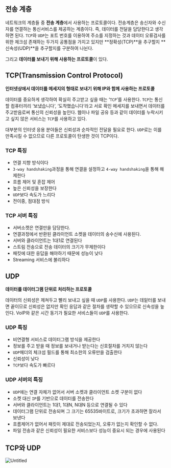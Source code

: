 ## 전송 계층

네트워크의 계층들 중 **전송 계층**에서 사용하는 프로토콜이다.
전송계층은 송신자와 수신자를 연결하는 통신서비스를 제공하는 계층이다. 즉, 데이터를 전달을 담당한다고 생각하면 된다. `TCP`와 `UDP`는 포트 번호를 이용하여 주소를 지정하는 것과 데이터 오류검사를 위한 체크섬 존재하는 두가지 공통점을 가지고 있지만 **정확성(TCP)**을 추구할지 **신속성(UDP)**을 추구할지를 구분하여 나뉜다.

그리고 **데이터를 보내기 위해 사용하는 프로토콜**이 있다.

## TCP(Transmission Control Protocol)

**인터넷상에서 데이터를 메세지의 형태로 보내기 위해 IP와 함께 사용하는 프로토콜**

데이터를 중요하게 생각하여 확실히 주고받고 싶을 때는 ‘`TCP`’를 사용한다. `TCP`는 통신할 컴퓨터끼리 ‘보냈습니다’, ‘도착했습니다’라고 서로 확인 메세지를 보내면서 데이터를 주고받음로써 통신의 신뢰성을 높인다. 웹이나 파일 공유 등과 같이 데이터를 누락시키고 싶지 않은 서비스는 `TCP`를 사용하고 있다.

대부분의 인터넷 응용 분야들은 신뢰성과 순차적인 전달을 필요로 한다. `UDP`로는 이를 만족시킬 수 없으므로 다른 프로토콜이 탄생한 것이 TCP이다.

### TCP 특징

- 연결 지향 방식이다
- `3-way handshaking`과정을 통해 연결을 설정하고 `4-way handshaking`을 통해 해제한다
- 흐름 제어 및 혼잡 제어
- 높은 신뢰성을 보장한다
- `UDP`보다 속도가 느리다
- 전이중, 점대점 방식

### TCP 서버 특징

- 서버소켓은 연결만을 담당한다.
- 연결과정에서 반환된 클라이언트 소켓을 데이터의 송수신에 사용된다.
- 서버와 클라이언트는 1대1로 연결된다
- 스트림 전송으로 전송 데이터의 크기가 무제한이다
- 패킷에 대한 응답을 해야하기 때문에 성능이 낮다
- Streaming 서비스에 불리하다

## UDP

**데이터를 데이터그램 단위로 처리하는 프로토콜**

데이터의 신뢰성은 제쳐두고 빨리 보내고 싶을 때 `UDP`를 사용한다. `UDP`는 데잍터를 보내면 끝이므로 신뢰성은 없지만 확인 응답과 같은 절차를 생략할 수 있으므로 신속성을 높인다. VoIP와 같은 시간 동기가 필요한 서비스들이 `UDP`를 사용한다.

### UDP 특징

- 비연결형 서비스로 데이터그램 방식을 제공한다
- 정보를 주고 받을 때 정보를 보내거나 받는다는 신호절차를 거치지 않는다
- `UDP`헤더의 체크섬 필드를 통해 최소한의 오류만을 검출한다
- 신뢰성이 낮다
- `TCP`보다 속도가 빠르다

### UDP 서버의 특징

- `UDP`에는 연결 자체가 없어서 서버 소켓과 클라이언트 소켓 구분이 없다
- 소켓 대신 `IP`를 기반으로 데이터를 전송한다
- 서버와 클라이언트는 1대1, 1대N, N대N 등으로 연결될 수 있다
- 데이터그램 단위로 전송되며 그 크기는 65535바이트로, 크기가 초과하면 잘라서 보낸다
- 흐름제어가 없어서 패킷이 제대로 전송되었는지, 오류가 없는지 확인할 수 없다.
- 파일 전송과 같은 신뢰성이 필요한 서비스보다 성능이 중요시 되는 경우에 사용된다

## TCP와 UDP

![Untitled](https://user-images.githubusercontent.com/101804857/200205560-1c700a10-f2c7-4fa6-afaa-245c2de90050.png)
